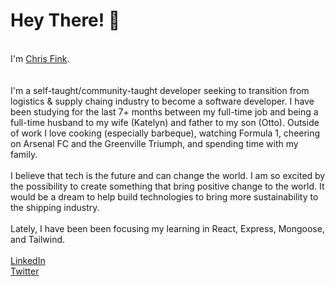 <h1> Hey There! 👋</h1>
<br>
 I'm <a href='https://cfink.dev/'>Chris Fink</a>.
 <br>
 <br>
 <br>
 I'm a self-taught/community-taught developer seeking to transition from logistics & supply chaing industry to become a software developer. I have been studying for the last 7+ months between my full-time job and being a full-time husband to my wife (Katelyn) and father to my son (Otto). Outside of work I love cooking (especially barbeque), watching Formula 1, cheering on Arsenal FC and the Greenville Triumph, and spending time with my family.
 <br>
 <br>
 I believe that tech is the future and can change the world. I am so excited by the possibility to create something that bring positive change to the world. It would be a dream to help build technologies to bring more sustainability to the shipping industry.
 <br><br>
 Lately, I have been been focusing my learning in React, Express, Mongoose, and Tailwind.
 <br><br>
 <a href='https://linkedin.com/in/christopher-fink/'>LinkedIn</a>
 <br>
 <a href='https://twitter.com/Fink_dev'>Twitter</a>

<!---
chris-fink/chris-fink is a ✨ special ✨ repository because its `README.md` (this file) appears on your GitHub profile.
You can click the Preview link to take a look at your changes.
--->
